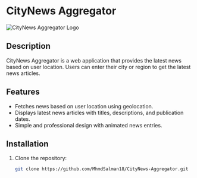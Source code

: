 # CityNews Aggregator

![CityNews Aggregator Logo](static/images/logo.png)

## Description
CityNews Aggregator is a web application that provides the latest news based on user location. Users can enter their city or region to get the latest news articles.

## Features
- Fetches news based on user location using geolocation.
- Displays latest news articles with titles, descriptions, and publication dates.
- Simple and professional design with animated news entries.

## Installation

1. Clone the repository:
   ```bash
   git clone https://github.com/MhmdSalman18/CityNews-Aggregator.git
